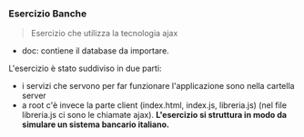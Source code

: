 ### Esercizio Banche 
> Esercizio che utilizza la tecnologia ajax 
* doc: contiene il database da importare.

L'esercizio è stato suddiviso in due parti: 
* i servizi che servono per far funzionare l'applicazione sono nella cartella server
* a root c'è invece la parte client (index.html, index.js, libreria.js) (nel file libreria.js ci sono le chiamate ajax).
**L'esercizio si struttura in modo da simulare un sistema bancario italiano.**
